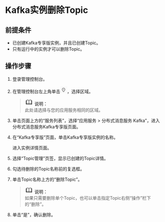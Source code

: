 # Kafka实例删除Topic<a name="ZH-CN_TOPIC_0169047413"></a>

## 前提条件<a name="section11712186286"></a>

-   已创建Kafka专享版实例，并且已创建Topic。
-   只有运行中的实例才可以删除Topic。

## 操作步骤<a name="section0249155910409"></a>

1.  登录管理控制台。
2.  在管理控制台左上角单击![](figures/icon-region.png)，选择区域。

    >![](public_sys-resources/icon-note.gif) **说明：**   
    >此处请选择与您的应用服务相同的区域。  

3.  单击页面上方的“服务列表”，选择“应用服务 \> 分布式消息服务 Kafka”，进入分布式消息服务Kafka专享版页面。
4.  在“Kafka专享版”页面，单击Kafka专享版实例的名称。

    进入实例详情页面。

5.  选择“Topic管理”页签，显示已创建的Topic详情。
6.  勾选待删除的Topic名称前的复选框。
7.  单击Topic名称上方的“删除Topic”。

    >![](public_sys-resources/icon-note.gif) **说明：**   
    >如果只需要删除单个Topic，也可以单击指定Topic右侧“操作”栏下的“删除”。  

8.  单击“是”，确认删除。

